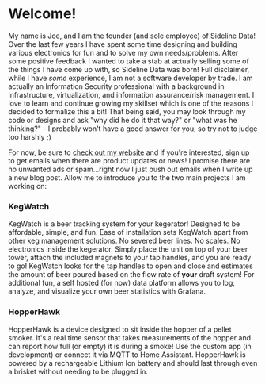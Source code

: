 # Welcome!
My name is Joe, and I am the founder (and sole employee) of Sideline Data! Over the last few years I have spent some time designing and building various electronics for fun and to solve my own needs/problems. After some positive feedback I wanted to take a stab at actually selling some of the things I have come up with, so Sideline Data was born! Full disclaimer, while I have _some_ experience, I am not a software developer by trade. I am actually an Information Security professional with a background in infrastructure, virtualization, and information assurance/risk management. I love to learn and continue growing my skillset which is one of the reasons I decided to formalize this a bit! That being said, you may look through my code or designs and ask "why did he do it that way?" or "what was he thinking?" - I probably won't have a good answer for you, so try not to judge too harshly ;)

For now, be sure to [check out my website](https://sidelinedata.com) and if you're interested, sign up to get emails when there are product updates or news! I promise there are no unwanted ads or spam...right now I just push out emails when I write up a new blog post. Allow me to introduce you to the two main projects I am working on:


### KegWatch
KegWatch is a beer tracking system for your kegerator! Designed to be affordable, simple, and fun. Ease of installation sets KegWatch apart from other keg management solutions. No severed beer lines. No scales. No electronics inside the kegerator. Simply place the unit on top of your beer tower, attach the included magnets to your tap handles, and you are ready to go!  KegWatch looks for the tap handles to open and close and estimates the amount of beer poured based on the flow rate of **your** draft system! For additional fun, a self hosted (for now) data platform allows you to log, analyze, and visualize your own beer statistics with Grafana. 


### HopperHawk
HopperHawk is a device designed to sit inside the hopper of a pellet smoker. It's a real time sensor that takes measurements of the hopper and can report how full (or empty) it is during a smoke! Use the custom app (in development) or connect it via MQTT to Home Assistant. HopperHawk is powered by a rechargeable Lithium Ion battery and should last through even a brisket without needing to be plugged in.

